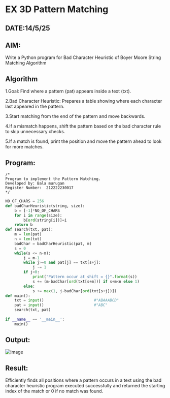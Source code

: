 # EX 3D Pattern Matching
## DATE:14/5/25
## AIM:
Write a Python program for Bad Character Heuristic of Boyer Moore String Matching Algorithm





## Algorithm

1.Goal: Find where a pattern (pat) appears inside a text (txt).

2.Bad Character Heuristic: Prepares a table showing where each character last appeared in the pattern.

3.Start matching from the end of the pattern and move backwards.

4.If a mismatch happens, shift the pattern based on the bad character rule to skip unnecessary checks.

5.If a match is found, print the position and move the pattern ahead to look for more matches.


## Program:
```
/*
Program to implement the Pattern Matching.
Developed by: Bala murugan
Register Number:  212222230017
*/
```
```python
NO_OF_CHARS = 256
def badCharHeuristic(string, size):
    b = [-1]*NO_OF_CHARS
    for i in range(size):
        b[ord(string[i])]=i
    return b    
def search(txt, pat):
    m = len(pat)
    n = len(txt)
    badChar = badCharHeuristic(pat, m)
    s = 0
    while(s <= n-m):
        j = m-1
        while j>=0 and pat[j] == txt[s+j]:
            j -= 1
        if j<0:
            print("Pattern occur at shift = {}".format(s))
            s += (m-badChar[ord(txt[s+m])] if s+m<n else 1)
        else:
            s += max(1, j-badChar[ord(txt[s+j])])
def main():
    txt = input()                      #"ABAAABCD"
    pat = input()                      #"ABC"
    search(txt, pat)
 
if __name__ == '__main__':
    main()
```

## Output:

![image](https://github.com/user-attachments/assets/134fa85a-0e0c-42b4-8d99-c7d12395292a)


## Result:
Efficiently finds all positions where a pattern occurs in a text using the bad character heuristic
program executed successfully and returned the starting index of the match or 0 if no match was found.
